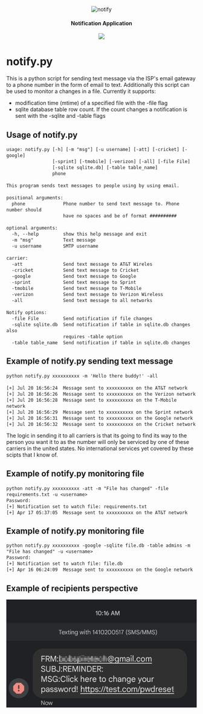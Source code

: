 <p align="center">
<img width="459" alt="notify" src="https://user-images.githubusercontent.com/1679089/80288703-8b8f8a80-86ee-11ea-92b0-5b2c6263c463.png">

</p>

<h4 align="center">Notification Application</h4>
<p align="center">
  <a href="https://twitter.com/sho_luv">
  <img src="https://img.shields.io/badge/Twitter-%40sho_luv-blue.svg">
  </a>
</p>


# notify.py

This is a python script for sending text message via the ISP's email gateway to a phone number in the form of email to text.
Additionally this script can be used to monitor a changes in a file. Currently it supports:

- modification time (mtime) of a specified file with the -file flag
- sqlite database table row count. If the count changes a notification is sent with the -sqlite and -table flags


## Usage of notify.py
```
usage: notify.py [-h] [-m "msg"] [-u username] [-att] [-cricket] [-google]
                 [-sprint] [-tmobile] [-verizon] [-all] [-file File]
                 [-sqlite sqlite.db] [-table table_name]
                 phone

This program sends text messages to people using by using email.

positional arguments:
  phone              Phone number to send text message to. Phone number should
                     have no spaces and be of format ##########

optional arguments:
  -h, --help         show this help message and exit
  -m "msg"           Text message
  -u username        SMTP username

carrier:
  -att               Send text message to AT&T Wireles
  -cricket           Send text message to Cricket
  -google            Send text message to Google
  -sprint            Send text message to Sprint
  -tmobile           Send text message to T-Mobile
  -verizon           Send text message to Verizon Wireless
  -all               Send text message to all networks

Notify options:
  -file File         Send notification if file changes
  -sqlite sqlite.db  Send notification if table in sqlite.db changes also
                     requires -table option
  -table table_name  Send notification if table in sqlite.db changes

```
## Example of notify.py sending text message
```
python notify.py xxxxxxxxxx -m 'Hello there buddy!' -all

[+] Jul 20 16:56:24  Message sent to xxxxxxxxxx on the AT&T network
[+] Jul 20 16:56:26  Message sent to xxxxxxxxxx on the Verizon network
[+] Jul 20 16:56:28  Message sent to xxxxxxxxxx on the T-Mobile network
[+] Jul 20 16:56:29  Message sent to xxxxxxxxxx on the Sprint network
[+] Jul 20 16:56:31  Message sent to xxxxxxxxxx on the Google network
[+] Jul 20 16:56:32  Message sent to xxxxxxxxxx on the Cricket network
```
The logic in sending it to all carriers is that its going to find its way to the person you want it to as the number will only be serviced by one of these carriers in the united states. No international services yet covered by these scipts that I know of.

## Example of notify.py monitoring file
```
python notify.py xxxxxxxxxx -att -m "File has changed" -file requirements.txt -u <username>
Password:
[+] Notification set to watch file: requirements.txt
[+] Apr 17 05:37:05  Message sent to xxxxxxxxxx on the AT&T network

```
## Example of notify.py monitoring file
```
python notify.py xxxxxxxxxx -google -sqlite file.db -table admins -m "File has changed" -u <username>
Password:
[+] Notification set to watch file: file.db
[+] Apr 16 06:24:09  Message sent to xxxxxxxxxx on the Google network

```
## Example of recipients perspective
![Test Image 6](https://github.com/insomniac94/notify/blob/master/NotifyPhishSMS.png)
